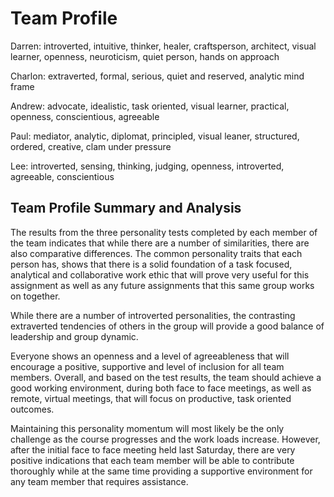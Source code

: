 # Team Profile

Darren: introverted, intuitive, thinker, healer, craftsperson, architect, visual learner, openness, neuroticism, quiet person, hands on approach

Charlon: extraverted, formal, serious, quiet and reserved, analytic mind frame

Andrew: advocate, idealistic, task oriented, visual learner, practical, openness, conscientious, agreeable

Paul: mediator, analytic, diplomat, principled, visual leaner, structured, ordered, creative, clam under pressure

Lee: introverted, sensing, thinking, judging, openness, introverted, agreeable, conscientious

## Team Profile Summary and Analysis

The results from the three personality tests completed by each member of the team indicates that while there are a number of similarities, there are also comparative differences. The common personality traits that each person has, shows that there is a solid foundation of a task focused, analytical and collaborative work ethic that will prove very useful for this assignment as well as any future assignments that this same group works on together.

While there are a number of introverted personalities, the contrasting extraverted tendencies of others in the group will provide a good balance of leadership and group dynamic.

Everyone shows an openness and a level of agreeableness that will encourage a positive, supportive and level of inclusion for all team members. Overall, and based on the test results, the team should achieve a good working environment, during both face to face meetings, as well as remote, virtual meetings, that will focus on productive, task oriented outcomes.

Maintaining this personality momentum will most likely be the only challenge as the course progresses and the work loads increase. However, after the initial face to face meeting held last Saturday, there are very positive indications that each team member will be able to contribute thoroughly while at the same time providing a supportive environment for any team member that requires assistance.
